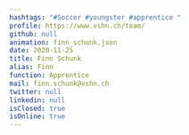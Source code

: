```yaml
---
hashtags: "#Soccer #youngster #apprentice "
profile: https://www.vshn.ch/team/
github: null
animation: finn_schunk.json
date: 2020-11-25
title: Finn Schunk
alias: Finn
function: Apprentice
mail: finn.schunk@vshn.ch
twitter: null
linkedin: null
isClosed: true
isOnline: true
---
```

